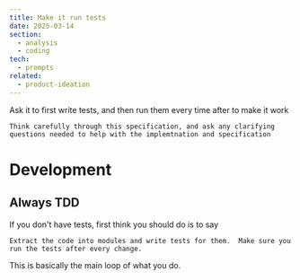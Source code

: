 ```yaml
---
title: Make it run tests
date: 2025-03-14
section:
  - analysis
  - coding
tech:
  - prompts
related:
  - product-ideation
---
```

Ask it to first write tests, and then run them every time after to make it work


```
Think carefully through this specification, and ask any clarifying questions needed to help with the implemtnation and specification
```

# Development

## Always TDD

If you don't have tests, first think you should do is to say

```
Extract the code into modules and write tests for them.  Make sure you run the tests after every change.
```

This is basically the main loop of what you do.
